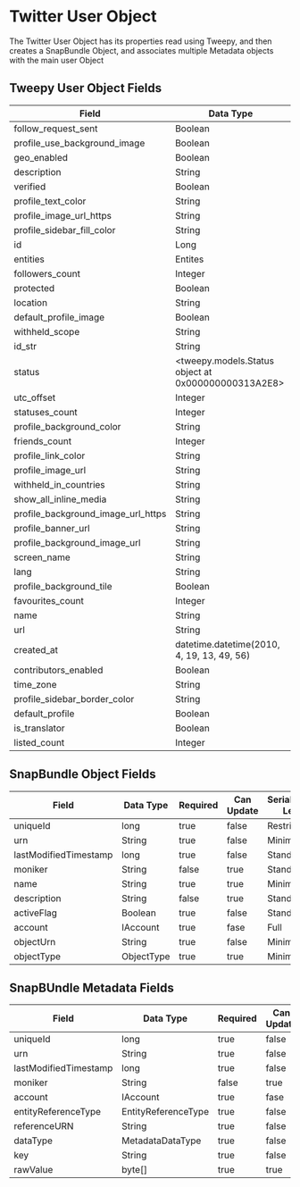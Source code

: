 # Twitter User Object
The Twitter User Object has its properties read using Tweepy, and then creates a SnapBundle Object, and associates multiple Metadata objects with the main user Object

## Tweepy User Object Fields
Field | Data Type
------------ | -------------
follow_request_sent | Boolean
profile_use_background_image | Boolean
geo_enabled | Boolean
description | String
verified | Boolean
profile_text_color | String
profile_image_url_https | String
profile_sidebar_fill_color | String
id | Long
entities | Entites
followers_count | Integer
protected | Boolean
location | String
default_profile_image | Boolean
withheld_scope | String
id_str | String
status | <tweepy.models.Status object at 0x000000000313A2E8>
utc_offset | Integer
statuses_count | Integer
profile_background_color | String
friends_count | Integer
profile_link_color | String
profile_image_url | String
withheld_in_countries | String
show_all_inline_media | String
profile_background_image_url_https | String
profile_banner_url | String
profile_background_image_url | String
screen_name | String
lang | String
profile_background_tile | Boolean
favourites_count | Integer
name | String
url | String
created_at | datetime.datetime(2010, 4, 19, 13, 49, 56)
contributors_enabled | Boolean
time_zone | String
profile_sidebar_border_color | String
default_profile | Boolean
is_translator | Boolean
listed_count | Integer


## SnapBundle Object Fields
Field | Data Type | Required | Can Update | Serialization Level | Default Value
------------ | ------------- | ------------ | ------------ | ------------ | ------------
uniqueId | long  | true | false | Restricted | Generated
urn | String  | true | false | Minimum | Generated
lastModifiedTimestamp | long   | true | false | Standard | Generated
moniker | String  | false | true | Standard | null
name | String  | true | true | Minimum | 
description | String  | false | true | Standard | 
activeFlag | Boolean  | true | false | Standard  | 
account | IAccount  | true | fase | Full | Generated
objectUrn | String | true | false | Minimum 
objectType | ObjectType | true | true | Minimum | Unknown 

## SnapBUndle Metadata Fields

Field | Data Type | Required | Can Update | Serialization Level | Default Value
------------ | ------------- | ------------ | ------------ | ------------ | ------------
uniqueId | long  | true | false | Restricted | Generated
urn | String  | true | false | Minimum | Generated
lastModifiedTimestamp | long   | true | false | Standard | Generated
moniker | String  | false | true | Standard | null
account | IAccount  | true | fase | Full | Generated
entityReferenceType | EntityReferenceType | true | false | Minimum |
referenceURN | String | true | false | Minimum |
dataType | MetadataDataType | true | false | Minimum |
key | String | true | false | Minimum |
rawValue | byte[] | true | true | Minimum |

